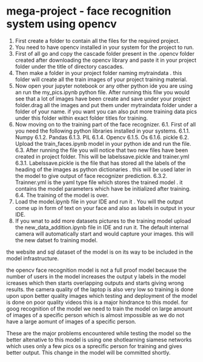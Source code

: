 # mega-project - face recognition system using opencv 
1.	First create a folder to contain all the files for the required project.
2.	You need to have opencv installed in your system for the project to run.
3.	First of all go and copy the cascade folder present in the .opencv folder created after downloading the opencv library and paste it in your project folder under the title of directory cascades.
4.	Then make a folder in your project folder naming mytraindata . this folder will create all the train images of your project training material.
5.	Now open your jupyter notebook or any other python ide you are using an run the my_pics.ipynb python file. After running this filw you would see that a lot of images have been create and save under your project folder.drag all the images and put them under mytraindata folder under a folder of your name. if you want you can also put more training data pics under this folder within exact folder titles for training.
6.	Now moving on to the training part of the face recognizer.
    6.1.	First of all you need the following python libraries installed in your systems.
      6.1.1.	Numpy
      6.1.2.	Pandas
      6.1.3.	PIL
      6.1.4.	Opencv
      6.1.5.	Os
      6.1.6.	pickle
    6.2.	Upload the train_faces.ipynb model in your python ide and run the file.
    6.3.	After running the file you will notice that two new files have been created in project folder. This will be labelssave.pickle and trainer.yml
      6.3.1.	Labelssave.pickle is the file that has stored all the labels of the heading of the images as python dictionaries . this will be used later in the model to give output of face recognizer prediction.
      6.3.2.	Trainner.yml is the yaml type file which stores the trained model . it contains the model parameters which have be initialized after training.
    6.4.	The training of the model is over.
7.	Load the model.ipynb file in your IDE and run it . You will the output come up in form of text on your face and also as labels in output in your IDE.
8.   If you wnat to add more datasets pictures to the training model upload the new_data_addition.ipynb file in IDE and run it. The default internal camera will automatically start and would capture your images. this will the new datset fo training model.

the website and sql dataset of the model is on its way to be included in the model infrastructure.


the opencv face recognition model is not a full proof model because the number of users in the model increases the output y labels in the model icreases which then starts overlapping outputs and starts giving wrong results.
the camera quality of the laptop is also very low so training is done upon upon better quality images which testing and deployment of the model is done on poor quality videos this is a major hindrance to this model.
for goog recognition of the model we need to train the model on large amount of images of a specific person which is almost impossible as we do not have a large aomunt of images of a specific person.

These are the major problems encountered while testing the model so the better altenative to this model is using one shotlearning siamese networks which uses only a few pics os a sprecific person for training and gives better output.
This change in the model will be committed shortly.
